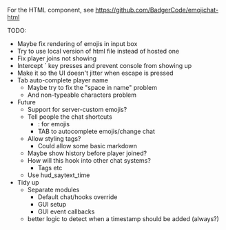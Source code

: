 For the HTML component, see https://github.com/BadgerCode/emojichat-html

TODO:
* Maybe fix rendering of emojis in input box
* Try to use local version of html file instead of hosted one
* Fix player joins not showing
* Intercept ` key presses and prevent console from showing up
* Make it so the UI doesn't jitter when escape is pressed
* Tab auto-complete player name
    * Maybe try to fix the "space in name" problem
    * And non-typeable characters problem
* Future
    * Support for server-custom emojis?
    * Tell people the chat shortcuts
        * : for emojis
        * TAB to autocomplete emojis/change chat
    * Allow styling tags?
        * Could allow some basic markdown
    * Maybe show history before player joined?
    * How will this hook into other chat systems?
        * Tags etc
    * Use hud_saytext_time
* Tidy up
    * Separate modules
        * Default chat/hooks override
        * GUI setup
        * GUI event callbacks
    * better logic to detect when a timestamp should be added (always?)
